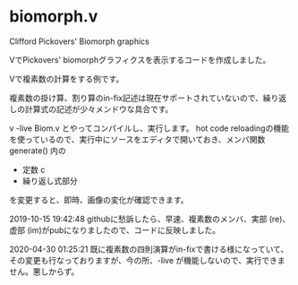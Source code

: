 # biomorph.v

Clifford Pickovers' Biomorph graphics

VでPickovers' biomorphグラフィクスを表示するコードを作成しました。

Vで複素数の計算をする例です。

複素数の掛け算、割り算のin-fix記述は現在サポートされていないので、繰り返しの計算式の記述が少々メンドウな具合です。

v -live Biom.v とやってコンパイルし、実行します。
hot code reloadingの機能を使っているので、実行中にソースをエディタで開いておき、メンバ関数generate() 内の

+ 定数 c
+ 繰り返し式部分

を変更すると、即時、画像の変化が確認できます。

2019-10-15 19:42:48 
githubに愁訴したら、早速、複素数のメンバ、実部 (re)、虚部 (im)がpubになりましたので、コードに反映しました。

2020-04-30 01:25:21 
既に複素数の四則演算がin-fixで書ける様になっていて、その変更も行なっておりますが、今の所、-live が機能しないので、実行できません。悪しからず。

